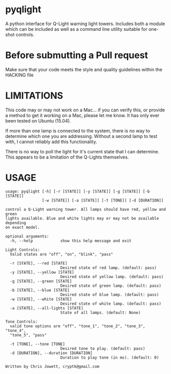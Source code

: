 pyqlight
=======

A python interface for Q-Light warning light towers.  Includes both a module
which can be included as well as a command line utility suitable for one-shot
controls.

Before submutting a Pull request
================================
Make sure that your code meets the style and quality guidelines within the HACKING file

LIMITATIONS
===========

This code may or may not work on a Mac... if you can verify this, or provide a
method to get it working on a Mac, please let me know.
It has only ever been tested on Ubuntu (15.04).

If more than one lamp is connected to the system, there is no way to determine
which one you are addressing.  Without a second lamp to test with, I cannot
reliably add this functionality.

There is no way to poll the light for it's current state that I can determine.
This appears to be a limitation of the Q-Lights themselves.

USAGE
=====
```
usage: pyqlight [-h] [-r [STATE]] [-y [STATE]] [-g [STATE]] [-b [STATE]]
                [-w [STATE]] [-a [STATE]] [-t [TONE]] [-d [DURATION]]

control a Q-Light warning tower. All lamps should have red, yellow and green
lights available. Blue and white lights may or may not be available depending
on exact model.

optional arguments:
  -h, --help            show this help message and exit

Light Controls:
  Valid states are "off", "on", "blink", "pass"

  -r [STATE], --red [STATE]
                        Desired state of red lamp. (default: pass)
  -y [STATE], --yellow [STATE]
                        Desired state of yellow lamp. (default: pass)
  -g [STATE], --green [STATE]
                        Desired state of green lamp. (default: pass)
  -b [STATE], --blue [STATE]
                        Desired state of blue lamp. (default: pass)
  -w [STATE], --white [STATE]
                        Desired state of white lamp. (default: pass)
  -a [STATE], --all-lights [STATE]
                        State of all lamps. (default: None)

Tone Controls:
  valid tone options are "off", "tone_1", "tone_2", "tone_3", "tone_4",
  "tone_5", "pass"

  -t [TONE], --tone [TONE]
                        Desired tone to play. (default: pass)
  -d [DURATION], --duration [DURATION]
                        Duration to play tone (in ms). (default: 0)

Written by Chris Jowett, cryptk@gmail.com
```
